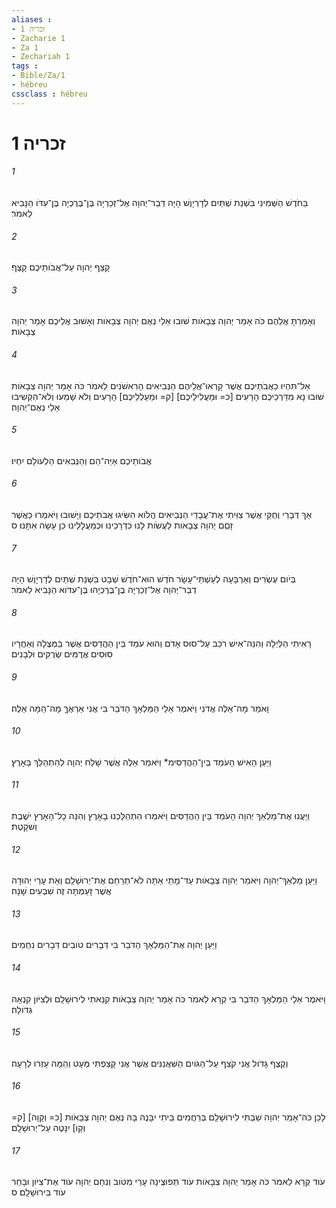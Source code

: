 ```yaml
---
aliases : 
- זכריה 1
- Zacharie 1
- Za 1
- Zechariah 1
tags : 
- Bible/Za/1
- hébreu
cssclass : hébreu
---
```


# זכריה 1

###### 1
בַּחֹדֶשׁ הַשְּׁמִינִי בִּשְׁנַת שְׁתַּיִם לְדָרְיָוֶשׁ הָיָה דְבַר־יְהוָה אֶל־זְכַרְיָה בֶּן־בֶּרֶכְיָה בֶּן־עִדֹּו הַנָּבִיא לֵאמֹר׃
###### 2
קָצַף יְהוָה עַל־אֲבֹותֵיכֶם קָצֶף׃
###### 3
וְאָמַרְתָּ אֲלֵהֶם כֹּה אָמַר יְהוָה צְבָאֹות שׁוּבוּ אֵלַי נְאֻם יְהוָה צְבָאֹות וְאָשׁוּב אֲלֵיכֶם אָמַר יְהוָה צְבָאֹות׃
###### 4
אַל־תִּהְיוּ כַאֲבֹתֵיכֶם אֲשֶׁר קָרְאוּ־אֲלֵיהֶם הַנְּבִיאִים הָרִאשֹׁנִים לֵאמֹר כֹּה אָמַר יְהוָה צְבָאֹות שׁוּבוּ נָא מִדַּרְכֵיכֶם הָרָעִים [כ= וּמַעֲלִילֵיכֶם] [ק= וּמַעַלְלֵיכֶם] הָרָעִים וְלֹא שָׁמְעוּ וְלֹא־הִקְשִׁיבוּ אֵלַי נְאֻם־יְהוָה׃
###### 5
אֲבֹותֵיכֶם אַיֵּה־הֵם וְהַנְּבִאִים הַלְעֹולָם יִחְיוּ׃
###### 6
אַךְ דְּבָרַי וְחֻקַּי אֲשֶׁר צִוִּיתִי אֶת־עֲבָדַי הַנְּבִיאִים הֲלֹוא הִשִּׂיגוּ אֲבֹתֵיכֶם וַיָּשׁוּבוּ וַיֹּאמְרוּ כַּאֲשֶׁר זָםַם יְהוָה צְבָאֹות לַעֲשֹׂות לָנוּ כִּדְרָכֵינוּ וּכְמַעֲלָלֵינוּ כֵּן עָשָׂה אִתָּנוּ׃ ס
###### 7
בְּיֹום עֶשְׂרִים וְאַרְבָּעָה לְעַשְׁתֵּי־עָשָׂר חֹדֶשׁ הוּא־חֹדֶשׁ שְׁבָט בִּשְׁנַת שְׁתַּיִם לְדָרְיָוֶשׁ הָיָה דְבַר־יְהוָה אֶל־זְכַרְיָה בֶּן־בֶּרֶכְיָהוּ בֶּן־עִדֹּוא הַנָּבִיא לֵאמֹר׃
###### 8
רָאִיתִי הַלַּיְלָה וְהִנֵּה־אִישׁ רֹכֵב עַל־סוּס אָדֹם וְהוּא עֹמֵד בֵּין הַהֲדַסִּים אֲשֶׁר בַּמְּצֻלָה וְאַחֲרָיו סוּסִים אֲדֻמִּים שְׂרֻקִּים וּלְבָנִים׃
###### 9
וָאֹמַר מָה־אֵלֶּה אֲדֹנִי וַיֹּאמֶר אֵלַי הַמַּלְאָךְ הַדֹּבֵר בִּי אֲנִי אַרְאֶךָּ מָה־הֵמָּה אֵלֶּה׃
###### 10
וַיַּעַן הָאִישׁ הָעֹמֵד בֵּין־הַהֲדַסִּימ* וַיֹּאמַר אֵלֶּה אֲשֶׁר שָׁלַח יְהוָה לְהִתְהַלֵּךְ בָּאָרֶץ׃
###### 11
וַיַּעֲנוּ אֶת־מַלְאַךְ יְהוָה הָעֹמֵד בֵּין הַהֲדַסִּים וַיֹּאמְרוּ הִתְהַלַּכְנוּ בָאָרֶץ וְהִנֵּה כָל־הָאָרֶץ יֹשֶׁבֶת וְשֹׁקָטֶת׃
###### 12
וַיַּעַן מַלְאַךְ־יְהוָה וַיֹּאמַר יְהוָה צְבָאֹות עַד־מָתַי אַתָּה לֹא־תְרַחֵם אֶת־יְרוּשָׁלִַם וְאֵת עָרֵי יְהוּדָה אֲשֶׁר זָעַמְתָּה זֶה שִׁבְעִים שָׁנָה׃
###### 13
וַיַּעַן יְהוָה אֶת־הַמַּלְאָךְ הַדֹּבֵר בִּי דְּבָרִים טֹובִים דְּבָרִים נִחֻמִים׃
###### 14
וַיֹּאמֶר אֵלַי הַמַּלְאָךְ הַדֹּבֵר בִּי קְרָא לֵאמֹר כֹּה אָמַר יְהוָה צְבָאֹות קִנֵּאתִי לִירוּשָׁלִַם וּלְצִיֹּון קִנְאָה גְדֹולָה׃
###### 15
וְקֶצֶף גָּדֹול אֲנִי קֹצֵף עַל־הַגֹּויִם הַשַּׁאֲנַנִּים אֲשֶׁר אֲנִי קָצַפְתִּי מְּעָט וְהֵמָּה עָזְרוּ לְרָעָה׃
###### 16
לָכֵן כֹּה־אָמַר יְהוָה שַׁבְתִּי לִירוּשָׁלִַם בְּרַחֲמִים בֵּיתִי יִבָּנֶה בָּהּ נְאֻם יְהוָה צְבָאֹות [כ= וְקָוָה] [ק= וְקָו] יִנָּטֶה עַל־יְרוּשָׁלִָם׃
###### 17
עֹוד קְרָא לֵאמֹר כֹּה אָמַר יְהוָה צְבָאֹות עֹוד תְּפוּצֶינָה עָרַי מִטֹּוב וְנִחַם יְהוָה עֹוד אֶת־צִיֹּון וּבָחַר עֹוד בִּירוּשָׁלִָם׃ ס
